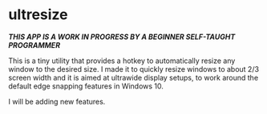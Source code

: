 # ultresize

***THIS APP IS A WORK IN PROGRESS BY A BEGINNER SELF-TAUGHT PROGRAMMER***

This is a tiny utility that provides a hotkey to automatically resize any window to the desired size.
I made it to quickly resize windows to about 2/3 screen width and it is aimed at ultrawide display setups,
to work around the default edge snapping features in Windows 10.

I will be adding new features.

